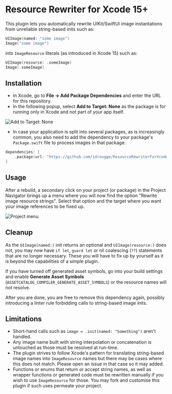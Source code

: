 # Resource Rewriter for Xcode 15+

This plugin lets you automatically rewrite UIKit/SwiftUI image instantations from unreliable string-based inits such as:
```swift
UIImage(named: "some image")
Image("some image")
```
into `ImageResource` literals (as introduced in Xcode 15) such as:
```swift
UIImage(resource: .someImage)
Image(.someImage)
```

## Installation

* In Xcode, go to **File → Add Package Dependencies** and enter the URL for this repository.
* In the following popup, select **Add to Target: None** as the package is for running only in Xcode and not part of your app itself.

![Add to Target: None](https://github.com/idrougge/ResourceRewriterForXcode/assets/17124673/284a44ab-9cb8-402f-bec8-211332fde658)

* In case your application is split into several packages, as is increasingly common, you also need to add the dependency to your package's `Package.swift` file to process images in that package:
```swift
dependencies: [
    .package(url: "https://github.com/idrougge/ResourceRewriterForXcode.git", branch: "main"),
]
```

## Usage

After a rebuild, a secondary click on your project (or package) in the Project Navigator brings up a menu where you will now find the option "Rewrite image resource strings". Select that option and the target where you want your image references to be fixed up.

![Project menu](https://github.com/idrougge/ResourceRewriterForXcode/assets/17124673/604c9023-a9e4-4bb3-8c0e-4af256feb159)

## Cleanup

As the `UIImage(named:)` init returns an optional and `UIImage(resource:)` does not, you may now have `if let`, `guard let` or nil coalescing (`??`) statements that are no longer necessary. These you will have to fix up by yourself as it is beyond the capabilities of a simple plugin.

If you have turned off generated asset symbols, go into your build settings and enable **Generate Asset Symbols** (`ASSETCATALOG_COMPILER_GENERATE_ASSET_SYMBOLS`) or the resource names will not resolve.

After you are done, you are free to remove this dependency again, possibly introducing a linter rule forbidding calls to string-based image inits.

## Limitations

* Short-hand calls such as `image = .init(named: "Something")` aren't handled.
* Any image name built with string interpolation or concatenation is untouched as those must be resolved at run-time.
* The plugin strives to follow Xcode's pattern for translating string-based image names into `ImageResource` names but there may be cases where this does not match. Please open an issue in that case so it may added.
* Functions or enums that return or accept string names, as well as wrapper functions or generated code must be rewritten manually if you wish to use `ImageResource` for those. You may fork and customise this plugin if such uses permeate your project.
